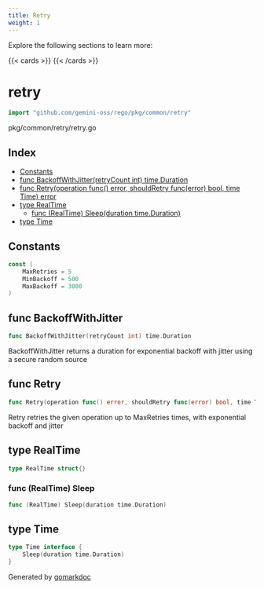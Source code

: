 ```yaml
---
title: Retry
weight: 1
---
```

Explore the following sections to learn more:

{{< cards >}}
{{< /cards >}}

<!-- gomarkdoc:embed:start -->

<!-- Code generated by gomarkdoc. DO NOT EDIT -->

# retry

```go
import "github.com/gemini-oss/rego/pkg/common/retry"
```

pkg/common/retry/retry.go

## Index

- [Constants](<#constants>)
- [func BackoffWithJitter\(retryCount int\) time.Duration](<#BackoffWithJitter>)
- [func Retry\(operation func\(\) error, shouldRetry func\(error\) bool, time Time\) error](<#Retry>)
- [type RealTime](<#RealTime>)
  - [func \(RealTime\) Sleep\(duration time.Duration\)](<#RealTime.Sleep>)
- [type Time](<#Time>)


## Constants

<a name="MaxRetries"></a>

```go
const (
    MaxRetries = 5
    MinBackoff = 500
    MaxBackoff = 3000
)
```

<a name="BackoffWithJitter"></a>
## func BackoffWithJitter

```go
func BackoffWithJitter(retryCount int) time.Duration
```

BackoffWithJitter returns a duration for exponential backoff with jitter using a secure random source

<a name="Retry"></a>
## func Retry

```go
func Retry(operation func() error, shouldRetry func(error) bool, time Time) error
```

Retry retries the given operation up to MaxRetries times, with exponential backoff and jitter

<a name="RealTime"></a>
## type RealTime



```go
type RealTime struct{}
```

<a name="RealTime.Sleep"></a>
### func \(RealTime\) Sleep

```go
func (RealTime) Sleep(duration time.Duration)
```



<a name="Time"></a>
## type Time



```go
type Time interface {
    Sleep(duration time.Duration)
}
```

Generated by [gomarkdoc](<https://github.com/princjef/gomarkdoc>)


<!-- gomarkdoc:embed:end -->
